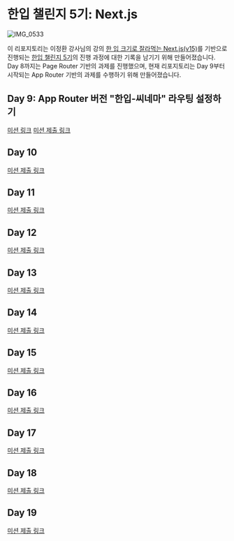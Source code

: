 # 한입 챌린지 5기: Next.js

![IMG_0533](https://github.com/user-attachments/assets/d32a84dd-c4e7-4f7d-a586-c326d2ff9ceb)

이 리포지토리는 이정환 강사님의 강의 [한 입 크기로 잘라먹는 Next.js(v15)](https://www.inflearn.com/course/%ED%95%9C%EC%9E%85-%ED%81%AC%EA%B8%B0-nextjs/dashboard)를 기반으로 진행되는 [한입 챌린지 5기](https://cafe.naver.com/f-e/cafes/31322207/articles/2831?menuid=74&referrerAllArticles=false)의 진행 과정에 대한 기록을 남기기 위해 만들어졌습니다. Day 8까지는 Page Router 기반의 과제를 진행했으며, 현재 리포지토리는 Day 9부터 시작되는 App Router 기반의 과제를 수행하기 위해 만들어졌습니다.

## Day 9: App Router 버전 "한입-씨네마" 라우팅 설정하기
[미션 링크](https://cafe.naver.com/winterlood/3413)
[미션 제출 링크](https://cafe.naver.com/winterlood/3594)

## Day 10

[미션 제출 링크]()

## Day 11

[미션 제출 링크]()

## Day 12

[미션 제출 링크]()

## Day 13

[미션 제출 링크]()

## Day 14

[미션 제출 링크]()

## Day 15

[미션 제출 링크]()

## Day 16

[미션 제출 링크]()

## Day 17

[미션 제출 링크]()

## Day 18

[미션 제출 링크]()

## Day 19

[미션 제출 링크]()
